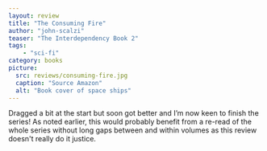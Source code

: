 ```yaml
---
layout: review
title: "The Consuming Fire"
author: "john-scalzi"
teaser: "The Interdependency Book 2"
tags:
    - "sci-fi"
category: books
picture:
  src: reviews/consuming-fire.jpg
  caption: "Source Amazon"
  alt: "Book cover of space ships"
---
```

Dragged a bit at the start but soon got better and I’m now keen to finish the series! As noted earlier, this would probably benefit from a re-read of the whole series 
without long gaps between and within volumes as this review doesn't really do it justice.